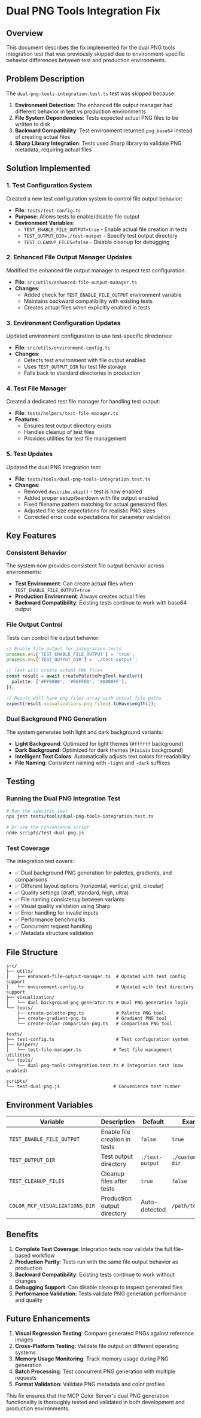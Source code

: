 # Dual PNG Tools Integration Fix

## Overview

This document describes the fix implemented for the dual PNG tools integration test that was previously skipped due to environment-specific behavior differences between test and production environments.

## Problem Description

The `dual-png-tools-integration.test.ts` test was skipped because:

1. **Environment Detection**: The enhanced file output manager had different behavior in test vs production environments
2. **File System Dependencies**: Tests expected actual PNG files to be written to disk
3. **Backward Compatibility**: Test environment returned `png_base64` instead of creating actual files
4. **Sharp Library Integration**: Tests used Sharp library to validate PNG metadata, requiring actual files

## Solution Implemented

### 1. Test Configuration System

Created a new test configuration system to control file output behavior:

- **File**: `tests/test-config.ts`
- **Purpose**: Allows tests to enable/disable file output
- **Environment Variables**:
  - `TEST_ENABLE_FILE_OUTPUT=true` - Enable actual file creation in tests
  - `TEST_OUTPUT_DIR=./test-output` - Specify test output directory
  - `TEST_CLEANUP_FILES=false` - Disable cleanup for debugging

### 2. Enhanced File Output Manager Updates

Modified the enhanced file output manager to respect test configuration:

- **File**: `src/utils/enhanced-file-output-manager.ts`
- **Changes**:
  - Added check for `TEST_ENABLE_FILE_OUTPUT` environment variable
  - Maintains backward compatibility with existing tests
  - Creates actual files when explicitly enabled in tests

### 3. Environment Configuration Updates

Updated environment configuration to use test-specific directories:

- **File**: `src/utils/environment-config.ts`
- **Changes**:
  - Detects test environment with file output enabled
  - Uses `TEST_OUTPUT_DIR` for test file storage
  - Falls back to standard directories in production

### 4. Test File Manager

Created a dedicated test file manager for handling test output:

- **File**: `tests/helpers/test-file-manager.ts`
- **Features**:
  - Ensures test output directory exists
  - Handles cleanup of test files
  - Provides utilities for test file management

### 5. Test Updates

Updated the dual PNG integration test:

- **File**: `tests/tools/dual-png-tools-integration.test.ts`
- **Changes**:
  - Removed `describe.skip()` - test is now enabled
  - Added proper setup/teardown with file output enabled
  - Fixed filename pattern matching for actual generated files
  - Adjusted file size expectations for realistic PNG sizes
  - Corrected error code expectations for parameter validation

## Key Features

### Consistent Behavior

The system now provides consistent file output behavior across environments:

- **Test Environment**: Can create actual files when `TEST_ENABLE_FILE_OUTPUT=true`
- **Production Environment**: Always creates actual files
- **Backward Compatibility**: Existing tests continue to work with base64 output

### File Output Control

Tests can control file output behavior:

```typescript
// Enable file output for integration tests
process.env['TEST_ENABLE_FILE_OUTPUT'] = 'true';
process.env['TEST_OUTPUT_DIR'] = './test-output';

// Test will create actual PNG files
const result = await createPalettePngTool.handler({
  palette: ['#FF0000', '#00FF00', '#0000FF'],
});

// Result will have png_files array with actual file paths
expect(result.visualizations.png_files).toHaveLength(2);
```

### Dual Background PNG Generation

The system generates both light and dark background variants:

- **Light Background**: Optimized for light themes (`#ffffff` background)
- **Dark Background**: Optimized for dark themes (`#1a1a1a` background)
- **Intelligent Text Colors**: Automatically adjusts text colors for readability
- **File Naming**: Consistent naming with `-light` and `-dark` suffixes

## Testing

### Running the Dual PNG Integration Test

```bash
# Run the specific test
npx jest tests/tools/dual-png-tools-integration.test.ts

# Or use the convenience script
node scripts/test-dual-png.js
```

### Test Coverage

The integration test covers:

- ✅ Dual background PNG generation for palettes, gradients, and comparisons
- ✅ Different layout options (horizontal, vertical, grid, circular)
- ✅ Quality settings (draft, standard, high, ultra)
- ✅ File naming consistency between variants
- ✅ Visual quality validation using Sharp
- ✅ Error handling for invalid inputs
- ✅ Performance benchmarks
- ✅ Concurrent request handling
- ✅ Metadata structure validation

## File Structure

```
src/
├── utils/
│   ├── enhanced-file-output-manager.ts  # Updated with test config support
│   └── environment-config.ts            # Updated with test directory support
├── visualization/
│   └── dual-background-png-generator.ts # Dual PNG generation logic
└── tools/
    ├── create-palette-png.ts            # Palette PNG tool
    ├── create-gradient-png.ts           # Gradient PNG tool
    └── create-color-comparison-png.ts   # Comparison PNG tool

tests/
├── test-config.ts                       # Test configuration system
├── helpers/
│   └── test-file-manager.ts            # Test file management utilities
└── tools/
    └── dual-png-tools-integration.test.ts # Integration test (now enabled)

scripts/
└── test-dual-png.js                    # Convenience test runner
```

## Environment Variables

| Variable                       | Description                   | Default         | Example             |
| ------------------------------ | ----------------------------- | --------------- | ------------------- |
| `TEST_ENABLE_FILE_OUTPUT`      | Enable file creation in tests | `false`         | `true`              |
| `TEST_OUTPUT_DIR`              | Test output directory         | `./test-output` | `./custom-test-dir` |
| `TEST_CLEANUP_FILES`           | Cleanup files after tests     | `true`          | `false`             |
| `COLOR_MCP_VISUALIZATIONS_DIR` | Production output directory   | Auto-detected   | `/path/to/output`   |

## Benefits

1. **Complete Test Coverage**: Integration tests now validate the full file-based workflow
2. **Production Parity**: Tests run with the same file output behavior as production
3. **Backward Compatibility**: Existing tests continue to work without changes
4. **Debugging Support**: Can disable cleanup to inspect generated files
5. **Performance Validation**: Tests validate PNG generation performance and quality

## Future Enhancements

1. **Visual Regression Testing**: Compare generated PNGs against reference images
2. **Cross-Platform Testing**: Validate file output on different operating systems
3. **Memory Usage Monitoring**: Track memory usage during PNG generation
4. **Batch Processing**: Test concurrent PNG generation with multiple requests
5. **Format Validation**: Validate PNG metadata and color profiles

This fix ensures that the MCP Color Server's dual PNG generation functionality is thoroughly tested and validated in both development and production environments.
